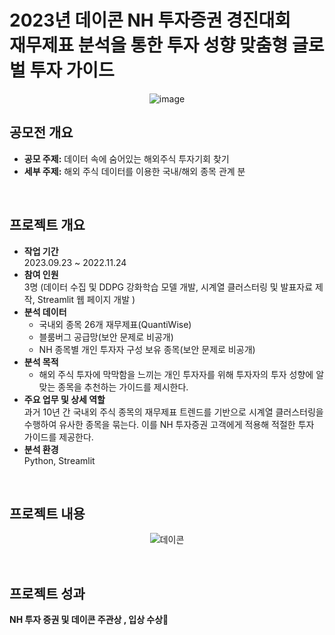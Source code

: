# 2023년 데이콘 NH 투자증권 경진대회 <br> 재무제표 분석을 통한 투자 성향 맞춤형 글로벌 투자 가이드

<div align="center">

![image](https://github.com/jayjinnie/Customized-Investment-Guideline/assets/65335952/3cb9d5ac-6e67-45cb-9d8f-ea7af06db209)
</div>

## 공모전 개요
* **공모 주제:** 데이터 속에 숨어있는 해외주식 투자기회 찾기
* **세부 주제:** 해외 주식 데이터를 이용한 국내/해외 종목 관계 분

<br>

## 프로젝트 개요
* **작업 기간**<br>
  2023.09.23 ~ 2022.11.24
* **참여 인원** <br>
  3명 (데이터 수집 및 DDPG 강화학습 모델 개발, 시계열 클러스터링 및 발표자료 제작, Streamlit 웹 페이지 개발 )
* **분석 데이터** <br>
  * 국내외 종목 26개 재무제표(QuantiWise)
  * 블룸버그 공급망(보안 문제로 비공개)
  * NH 종목별 개인 투자자 구성 보유 종목(보안 문제로 비공개)
* **분석 목적** <br>
  * 해외 주식 투자에 막막함을 느끼는 개인 투자자를 위해 투자자의 투자 성향에 알맞는 종목을 추천하는 가이드를 제시한다.
* **주요 업무 및 상세 역할** <br>
  과거 10년 간 국내외 주식 종목의 재무제표 트렌드를 기반으로 시계열 클러스터링을 수행하여 유사한 종목을 묶는다. 이를 NH 투자증권 고객에게 적용해 적절한 투자 가이드를 제공한다.
* **분석 환경** <br>
  Python, Streamlit

<br>

## 프로젝트 내용


<div align="center">
  
![데이콘](https://github.com/jayjinnie/Customized-Investment-Guideline/assets/65335952/27b0d831-a7bd-4f8c-b5af-b6ba9c776812)
</div>

<br>

## 프로젝트 성과
**NH 투자 증권 및 데이콘 주관상 , 입상 수상🎉**
